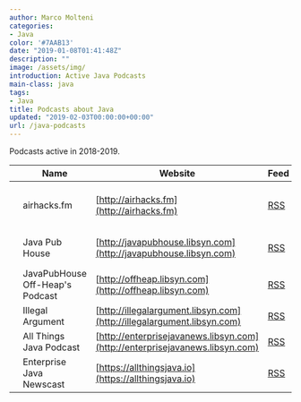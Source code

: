 ```yaml
---
author: Marco Molteni
categories:
- Java
color: '#7AAB13'
date: "2019-01-08T01:41:48Z"
description: ""
image: /assets/img/
introduction: Active Java Podcasts
main-class: java
tags:
- Java
title: Podcasts about Java
updated: "2019-02-03T00:00:00+00:00"
url: /java-podcasts
---
```


Podcasts active in 2018-2019.

||Name|Website|Feed|Regularity|
|---|---|---|---|---|
|<img src="{{site.baseurl}}/assets/img/uploads/2019/airhacks.jpg" alt=""/>|airhacks.fm|[http://airhacks.fm](http://airhacks.fm)|[RSS](feed://airhacks.fm/episodes/feed.xml)|> 20 times in 2018-2019|
|<img src="{{site.baseurl}}/assets/img/uploads/2019/java-pub-house.jpg" alt=""/>|Java Pub House|[http://javapubhouse.libsyn.com](http://javapubhouse.libsyn.com)|[RSS](http://javapubhouse.libsyn.com/rss)|10 times in 2018-2019|
|<img src="{{site.baseurl}}/assets/img/uploads/2019/heap-off.jpg" alt=""/>|JavaPubHouse Off-Heap's Podcast|[http://offheap.libsyn.com](http://offheap.libsyn.com)|[RSS](http://offheap.libsyn.com/rss)|11 times in 2018-2019|
|<img src="{{site.baseurl}}/assets/img/uploads/2019/illegal-argument.jpg" alt=""/>|Illegal Argument|[http://illegalargument.libsyn.com](http://illegalargument.libsyn.com)|[RSS](http://illegalargument.libsyn.com/rss)|4 times in 2018|
|<img src="{{site.baseurl}}/assets/img/uploads/2019/all-things-java.jpg" alt=""/>|All Things Java Podcast|[http://enterprisejavanews.libsyn.com](http://enterprisejavanews.libsyn.com)|[RSS](https://allthingsjava.io/feed/podcast.xml)|5 times in 2018|
|<img src="{{site.baseurl}}/assets/img/uploads/2019/enterprise-java-newscast.jpg" alt=""/>|Enterprise Java Newscast|[https://allthingsjava.io](https://allthingsjava.io)|[RSS](http://enterprisejavanews.libsyn.com/rss)|1 time in 2018|
